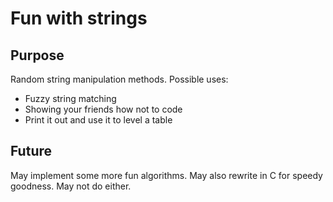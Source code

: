 # Fun with strings

## Purpose

Random string manipulation methods. Possible uses:

* Fuzzy string matching
* Showing your friends how not to code
* Print it out and use it to level a table

## Future

May implement some more fun algorithms. May also rewrite in C for speedy goodness. May not do either.

